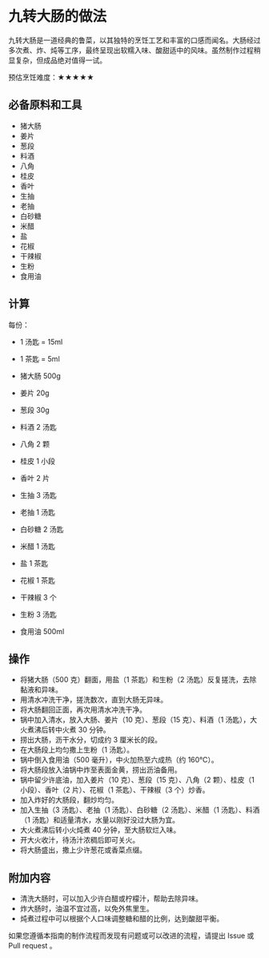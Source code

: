 # 九转大肠的做法

九转大肠是一道经典的鲁菜，以其独特的烹饪工艺和丰富的口感而闻名。大肠经过多次煮、炸、炖等工序，最终呈现出软糯入味、酸甜适中的风味。虽然制作过程稍显复杂，但成品绝对值得一试。

预估烹饪难度：★★★★★

## 必备原料和工具

- 猪大肠
- 姜片
- 葱段
- 料酒
- 八角
- 桂皮
- 香叶
- 生抽
- 老抽
- 白砂糖
- 米醋
- 盐
- 花椒
- 干辣椒
- 生粉
- 食用油

## 计算

每份：

- 1 汤匙 = 15ml
- 1 茶匙 = 5ml

- 猪大肠 500g
- 姜片 20g
- 葱段 30g
- 料酒 2 汤匙
- 八角 2 颗
- 桂皮 1 小段
- 香叶 2 片
- 生抽 3 汤匙
- 老抽 1 汤匙
- 白砂糖 2 汤匙
- 米醋 1 汤匙
- 盐 1 茶匙
- 花椒 1 茶匙
- 干辣椒 3 个
- 生粉 3 汤匙
- 食用油 500ml

## 操作

- 将猪大肠（500 克）翻面，用盐（1 茶匙）和生粉（2 汤匙）反复搓洗，去除黏液和异味。
- 用清水冲洗干净，搓洗数次，直到大肠无异味。
- 将大肠翻回正面，再次用清水冲洗干净。
- 锅中加入清水，放入大肠、姜片（10 克）、葱段（15 克）、料酒（1 汤匙），大火煮沸后转中火煮 30 分钟。
- 捞出大肠，沥干水分，切成约 3 厘米长的段。
- 在大肠段上均匀撒上生粉（1 汤匙）。
- 锅中倒入食用油（500 毫升），中火加热至六成热（约 160℃）。
- 将大肠段放入油锅中炸至表面金黄，捞出沥油备用。
- 锅中留少许底油，加入姜片（10 克）、葱段（15 克）、八角（2 颗）、桂皮（1 小段）、香叶（2 片）、花椒（1 茶匙）、干辣椒（3 个）炒香。
- 加入炸好的大肠段，翻炒均匀。
- 加入生抽（3 汤匙）、老抽（1 汤匙）、白砂糖（2 汤匙）、米醋（1 汤匙）、料酒（1 汤匙）和适量清水，水量以刚好没过大肠为宜。
- 大火煮沸后转小火炖煮 40 分钟，至大肠软烂入味。
- 开大火收汁，待汤汁浓稠后即可关火。
- 将大肠盛出，撒上少许葱花或香菜点缀。

## 附加内容

- 清洗大肠时，可以加入少许白醋或柠檬汁，帮助去除异味。
- 炸大肠时，油温不宜过高，以免外焦里生。
- 炖煮过程中可以根据个人口味调整糖和醋的比例，达到酸甜平衡。

如果您遵循本指南的制作流程而发现有问题或可以改进的流程，请提出 Issue 或 Pull request 。
